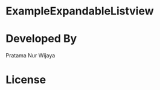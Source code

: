 ExampleExpandableListview
=========================


Developed By
============
Pratama Nur Wijaya

License
=======


